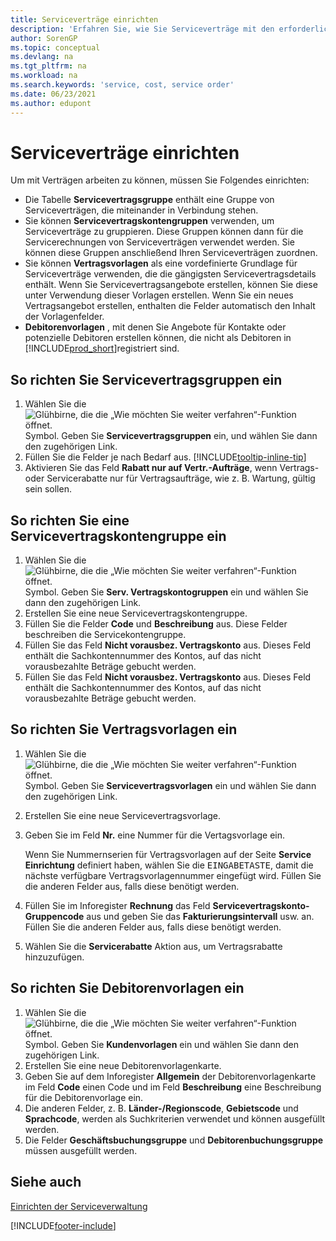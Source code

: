 ```yaml
---
title: Serviceverträge einrichten
description: 'Erfahren Sie, wie Sie Serviceverträge mit den erforderlichen Voraussetzungen festlegen, einschließlich Servicevertragsgruppen, Vertragsvorlagen und Debitorenvorlagen.'
author: SorenGP
ms.topic: conceptual
ms.devlang: na
ms.tgt_pltfrm: na
ms.workload: na
ms.search.keywords: 'service, cost, service order'
ms.date: 06/23/2021
ms.author: edupont
---
```


# <a name="set-up-service-contracts"></a><a name="set-up-service-contracts"></a><a name="set-up-service-contracts"></a>Serviceverträge einrichten
Um mit Verträgen arbeiten zu können, müssen Sie Folgendes einrichten: 

* Die Tabelle **Servicevertragsgruppe** enthält eine Gruppe von Serviceverträgen, die miteinander in Verbindung stehen.
* Sie können **Servicevertragskontengruppen** verwenden, um Serviceverträge zu gruppieren. Diese Gruppen können dann für die Servicerechnungen von Serviceverträgen verwendet werden. Sie können diese Gruppen anschließend Ihren Serviceverträgen zuordnen.  
* Sie können **Vertragsvorlagen** als eine vordefinierte Grundlage für Serviceverträge verwenden, die die gängigsten Servicevertragsdetails enthält. Wenn Sie Servicevertragsangebote erstellen, können Sie diese unter Verwendung dieser Vorlagen erstellen. Wenn Sie ein neues Vertragsangebot erstellen, enthalten die Felder automatisch den Inhalt der Vorlagenfelder.
* **Debitorenvorlagen** , mit denen Sie Angebote für Kontakte oder potenzielle Debitoren erstellen können, die nicht als Debitoren in [!INCLUDE[prod_short](includes/prod_short.md)]registriert sind.  

## <a name="to-set-up-a-service-contract-group"></a><a name="to-set-up-a-service-contract-group"></a><a name="to-set-up-a-service-contract-group"></a>So richten Sie Servicevertragsgruppen ein
1. Wählen Sie die ![Glühbirne, die die „Wie möchten Sie weiter verfahren“-Funktion öffnet.](media/ui-search/search_small.png "Tell Me-Funktion") Symbol. Geben Sie **Servicevertragsgruppen** ein, und wählen Sie dann den zugehörigen Link.  
2. Füllen Sie die Felder je nach Bedarf aus. [!INCLUDE[tooltip-inline-tip](includes/tooltip-inline-tip_md.md)]
3. Aktivieren Sie das Feld **Rabatt nur auf Vertr.-Aufträge**, wenn Vertrags- oder Servicerabatte nur für Vertragsaufträge, wie z. B. Wartung, gültig sein sollen.  

## <a name="to-set-up-a-service-contract-account-group"></a><a name="to-set-up-a-service-contract-account-group"></a><a name="to-set-up-a-service-contract-account-group"></a>So richten Sie eine Servicevertragskontengruppe ein
1. Wählen Sie die ![Glühbirne, die die „Wie möchten Sie weiter verfahren“-Funktion öffnet.](media/ui-search/search_small.png "Tell Me-Funktion") Symbol. Geben Sie **Serv. Vertragskontogruppen** ein und wählen Sie dann den zugehörigen Link.  
2. Erstellen Sie eine neue Servicevertragskontengruppe.   
3. Füllen Sie die Felder **Code** und **Beschreibung** aus. Diese Felder beschreiben die Servicekontengruppe.  
4. Füllen Sie das Feld  **Nicht vorausbez. Vertragskonto** aus. Dieses Feld enthält die Sachkontennummer des Kontos, auf das nicht vorausbezahlte Beträge gebucht werden.  
5. Füllen Sie das Feld  **Nicht vorausbez. Vertragskonto** aus. Dieses Feld enthält die Sachkontennummer des Kontos, auf das nicht vorausbezahlte Beträge gebucht werden.  

## <a name="to-set-up-a-contract-template"></a><a name="to-set-up-a-contract-template"></a><a name="to-set-up-a-contract-template"></a>So richten Sie Vertragsvorlagen ein
1. Wählen Sie die ![Glühbirne, die die „Wie möchten Sie weiter verfahren“-Funktion öffnet.](media/ui-search/search_small.png "Tell Me-Funktion") Symbol. Geben Sie **Servicevertragsvorlagen** ein und wählen Sie dann den zugehörigen Link.  
2. Erstellen Sie eine neue Servicevertragsvorlage.  
3. Geben Sie im Feld **Nr.** eine Nummer für die Vertagsvorlage ein.  
  
     Wenn Sie Nummernserien für Vertragsvorlagen auf der Seite **Service Einrichtung** definiert haben, wählen Sie die <kbd>EINGABETASTE</kbd>, damit die nächste verfügbare Vertragsvorlagennummer eingefügt wird. Füllen Sie die anderen Felder aus, falls diese benötigt werden.  
  
4. Füllen Sie im Inforegister **Rechnung** das Feld **Servicevertragskonto-Gruppencode** aus und geben Sie das **Fakturierungsintervall** usw. an. Füllen Sie die anderen Felder aus, falls diese benötigt werden.  
5. Wählen Sie die **Servicerabatte** Aktion aus, um Vertragsrabatte hinzuzufügen.  

## <a name="to-set-up-a-customer-template"></a><a name="to-set-up-a-customer-template"></a><a name="to-set-up-a-customer-template"></a>So richten Sie Debitorenvorlagen ein
1. Wählen Sie die ![Glühbirne, die die „Wie möchten Sie weiter verfahren“-Funktion öffnet.](media/ui-search/search_small.png "Tell Me-Funktion") Symbol. Geben Sie **Kundenvorlagen** ein und wählen Sie dann den zugehörigen Link.  
2. Erstellen Sie eine neue Debitorenvorlagenkarte.  
3. Geben Sie auf dem Inforegister **Allgemein** der Debitorenvorlagenkarte im Feld **Code** einen Code und im Feld **Beschreibung** eine Beschreibung für die Debitorenvorlage ein. 
4. Die anderen Felder, z. B. **Länder-/Regionscode**, **Gebietscode** und **Sprachcode**, werden als Suchkriterien verwendet und können ausgefüllt werden.  
5. Die Felder  **Geschäftsbuchungsgruppe** und  **Debitorenbuchungsgruppe** müssen ausgefüllt werden.  

## <a name="see-also"></a><a name="see-also"></a><a name="see-also"></a>Siehe auch
[Einrichten der Serviceverwaltung](service-setup-service.md)

[!INCLUDE[footer-include](includes/footer-banner.md)]
